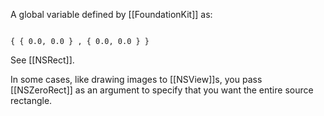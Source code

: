 A global variable defined by [[FoundationKit]] as:

<code>
{ { 0.0, 0.0 } , { 0.0, 0.0 } }
</code>

See [[NSRect]].

In some cases, like drawing images to [[NSView]]<nowiki/>s, you pass [[NSZeroRect]] as an argument to specify that you want the entire source rectangle.